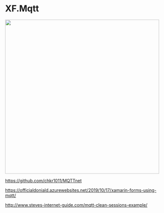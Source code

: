 # XF.Mqtt

<img src="https://github.com/JimmyPun610/XF.Mqtt/blob/master/MQTT-qos-retain-clean-session-table.jpg?raw=true" width="500"/>

https://github.com/chkr1011/MQTTnet

https://officialdoniald.azurewebsites.net/2019/10/17/xamarin-forms-using-mqtt/

http://www.steves-internet-guide.com/mqtt-clean-sessions-example/
